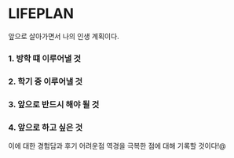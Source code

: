 # LIFEPLAN
앞으로 살아가면서 나의 인생 계획이다.
### 1. 방학 떄 이루어낼 것
### 2. 학기 중 이루어낼 것
### 3. 앞으로 반드시 해야 될 것
### 4. 앞으로 하고 싶은 것

이에 대한 경험담과 후기 어려운점 역경을 극복한 점에 대해 기록할 것이다!@
